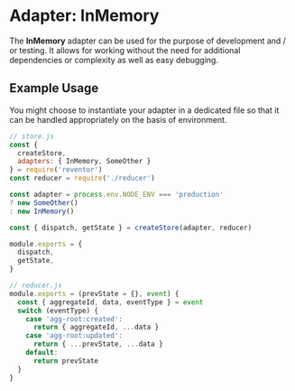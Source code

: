 # Adapter: InMemory

The **InMemory** adapter can be used for the purpose of development and / or testing. It allows for working without the need for additional dependencies or complexity as well as easy debugging.

## Example Usage

You might choose to instantiate your adapter in a dedicated file so that it can be handled appropriately on the basis of environment.


```js
// store.js
const {
  createStore,
  adapters: { InMemory, SomeOther }
} = require('reventor')
const reducer = require('./reducer')

const adapter = process.env.NODE_ENV === 'production'
? new SomeOther()
: new InMemory()

const { dispatch, getState } = createStore(adapter, reducer)

module.exports = {
  dispatch,
  getState,
}
```

```js
// reducer.js
module.exports = (prevState = {}, event) {
  const { aggregateId, data, eventType } = event
  switch (eventType) {
    case 'agg-root:created':
      return { aggregateId, ...data }
    case 'agg-root:updated':
      return { ...prevState, ...data }
    default:
      return prevState
  }
}
```
